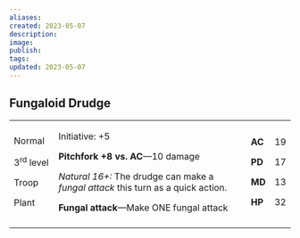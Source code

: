 ```yaml
---
aliases: 
created: 2023-05-07
description: 
image: 
publish: 
tags: 
updated: 2023-05-07
---
```


## Fungaloid Drudge

<table>
<colgroup>
<col style="width: 16%" />
<col style="width: 72%" />
<col style="width: 5%" />
<col style="width: 5%" />
</colgroup>
<tbody>
<tr class="odd">
<td><p>Normal</p>
<p>3<sup>rd</sup> level</p>
<p>Troop</p>
<p>Plant</p></td>
<td><p>Initiative: +5</p>
<p><strong>Pitchfork +8 vs. AC</strong>—10 damage</p>
<p><em>Natural 16+:</em> The drudge can make a <em>fungal attack</em>
this turn as a quick action.</p>
<p><strong>Fungal attack</strong>—Make ONE fungal attack</p></td>
<td><p><strong>AC</strong></p>
<p><strong>PD</strong></p>
<p><strong>MD</strong></p>
<p><strong>HP</strong></p></td>
<td><p>19</p>
<p>17</p>
<p>13</p>
<p>32</p></td>
</tr>
<tr class="even">
<td></td>
<td></td>
<td></td>
<td></td>
</tr>
</tbody>
</table>


